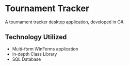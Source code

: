 # Tournament Tracker
A tournament tracker desktop application, developed in C#.

<h2>Technology Utilized</h2>

- Multi-form WinForms application
- In-depth Class Library
- SQL Database

